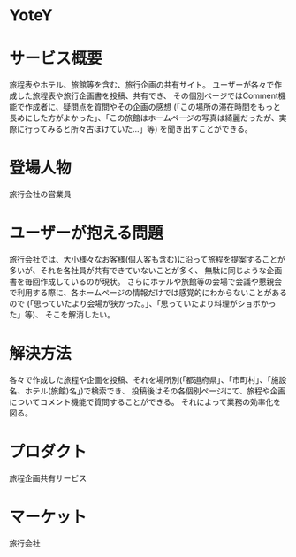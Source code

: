 # YoteY

# サービス概要
旅程表やホテル、旅館等を含む、旅行企画の共有サイト。
ユーザーが各々で作成した旅程表や旅行企画書を投稿、共有でき、
その個別ページではComment機能で作成者に、疑問点を質問やその企画の感想
(「この場所の滞在時間をもっと長めにした方がよかった」、「この旅館はホームページの写真は綺麗だったが、実際に行ってみると所々古ぼけていた...」等)
を聞き出すことができる。

# 登場人物
旅行会社の営業員

# ユーザーが抱える問題
旅行会社では、大小様々なお客様(個人客も含む)に沿って旅程を提案することが多いが、それを各社員が共有できていないことが多く、
無駄に同じような企画書を毎回作成しているのが現状。
さらにホテルや旅館等の会場で会議や懇親会で利用する際に、各ホームページの情報だけでは感覚的にわからないことがあるので
(「思っていたより会場が狭かった。」、「思っていたより料理がショボかった」等)、
そこを解消したい。

# 解決方法
各々で作成した旅程や企画を投稿、それを場所別(「都道府県」、「市町村」、「施設名、ホテル(旅館)名」)で検索でき、
投稿後はその各個別ページにて、旅程や企画についてコメント機能で質問することができる。
それによって業務の効率化を図る。

# プロダクト
旅程企画共有サービス

# マーケット
旅行会社
